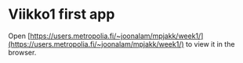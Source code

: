 # Viikko1 first app

Open [https://users.metropolia.fi/~joonalam/mpjakk/week1/](https://users.metropolia.fi/~joonalam/mpjakk/week1/) to view it in the browser.
